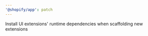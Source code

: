 ```yaml
---
'@shopify/app': patch
---
```


Install UI extensions' runtime dependencies when scaffolding new extensions
